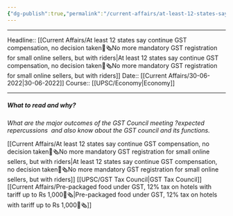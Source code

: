 ```yaml
---
{"dg-publish":true,"permalink":"/current-affairs/at-least-12-states-say-continue-gst-compensation-no-decision-taken-no-more-mandatory-gst-registration-for-small-online-sellers-but-with-riders/","dgHomeLink":true,"dgPassFrontmatter":false}
---
```


----
Headline:: [[Current Affairs/At least 12 states say continue GST compensation, no decision taken📰🗞️No more mandatory GST registration for small online sellers, but with riders|At least 12 states say continue GST compensation, no decision taken📰🗞️No more mandatory GST registration for small online sellers, but with riders]]
Date:: [[Current Affairs/30-06-2022|30-06-2022]]
Course:: [[UPSC/Economy|Economy]] 

----
##### What to read and why? 

_What are the major outcomes of the GST Council meeting ?expected repercussions  and also know about the GST council and its functions._

[[Current Affairs/At least 12 states say continue GST compensation, no decision taken📰🗞️No more mandatory GST registration for small online sellers, but with riders|At least 12 states say continue GST compensation, no decision taken📰🗞️No more mandatory GST registration for small online sellers, but with riders]]
[[UPSC/GST Tax Council|GST Tax Council]]
[[Current Affairs/Pre-packaged food under GST, 12% tax on hotels with tariff up to Rs 1,000📰🗞️|Pre-packaged food under GST, 12% tax on hotels with tariff up to Rs 1,000📰🗞️]]
